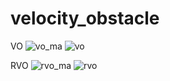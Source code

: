 # velocity_obstacle

VO
![vo_ma](https://github.com/kentamt/velocity_obstacle/assets/3883043/c5733d09-d1cd-4db9-9135-f1ae8b6561c4)
![vo](https://github.com/kentamt/velocity_obstacle/assets/3883043/3a314b17-5bda-4813-809f-104f4043c358)

RVO
![rvo_ma](https://github.com/kentamt/velocity_obstacle/assets/3883043/dac3b047-2b25-4bff-ad38-309e37f910a1)
![rvo](https://github.com/kentamt/velocity_obstacle/assets/3883043/afaaa27b-d535-4a1d-a9b5-600bc9be49a2)
